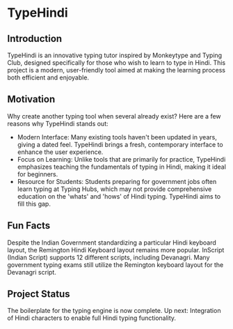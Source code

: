 # TypeHindi

## Introduction

TypeHindi is an innovative typing tutor inspired by Monkeytype and Typing Club, designed specifically for those who wish to learn to type in Hindi. This project is a modern, user-friendly tool aimed at making the learning process both efficient and enjoyable.

## Motivation


Why create another typing tool when several already exist? Here are a few reasons why TypeHindi stands out:

- Modern Interface: Many existing tools haven't been updated in years, giving a dated feel. TypeHindi brings a fresh, contemporary interface to enhance the user experience.
- Focus on Learning: Unlike tools that are primarily for practice, TypeHindi emphasizes teaching the fundamentals of typing in Hindi, making it ideal for beginners.
- Resource for Students: Students preparing for government jobs often learn typing at Typing Hubs, which may not provide comprehensive education on the 'whats' and 'hows' of Hindi typing. TypeHindi aims to fill this gap.

## Fun Facts

Despite the Indian Government standardizing a particular Hindi keyboard layout, the Remington Hindi Keyboard layout remains more popular.
InScript (Indian Script) supports 12 different scripts, including Devanagri.
Many government typing exams still utilize the Remington keyboard layout for the Devanagri script.

## Project Status

The boilerplate for the typing engine is now complete.
Up next: Integration of Hindi characters to enable full Hindi typing functionality.